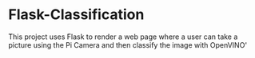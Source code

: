 # Flask-Classification
This project uses Flask to render a web page where a user can take a picture using the Pi Camera and then classify the image with OpenVINO'
